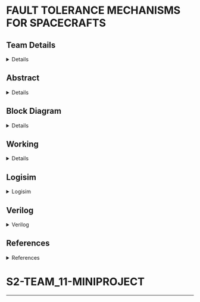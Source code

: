 #  FAULT TOLERANCE MECHANISMS FOR SPACECRAFTS

<!-- First Section -->
## Team Details
<details>
  <summary>Details</summary>
  
 > Semester: 3rd Sem B. Tech. CSE
> 
 > Section: S2
> 
 > Team ID: 11

> **Aalima Khan**, Roll No: 231CS201, [Email](mailto:aalimakhan.231cs217@nitk.edu.in)
  >
>  **Basitha Sadipirala**, Roll No: 231CS251, [Email](mailto:basithasadipirala.231cs251@nitk.edu.in)
  >
> **Bukke Lahari**, Roll No: 231CS217, [Email](mailto:laharinaik.231cs217@nitk.edu.in)
</details>
<!-- Second Section -->

## Abstract
<details>
  <summary>Details</summary>

  ### Motivation:
  Our fascination with space exploration drives this project, aiming to ensure
  high reliability in extreme and remote environments. Developing a fault-tolerant system for
  spacecraft is critical for maintaining mission continuity despite subsystem failures, minimizing
  human intervention, and safeguarding astronaut safety. Historical mission challenges, such as
  Apollo 13 and the James Webb Space Telescope, emphasize the need for robust fault-tolerant
  systems in future missions.
### Problem Statement:
The goal of this project is to design a multi-layered digital circuit-
based fault diagnosis and recovery system. This system will employ a hierarchical approach,
where subsystems are organized into levels based on their criticality to the spacecraft’s mis-
sion. A level-by-level verification ensures that critical subsystems are diagnosed and recovered
efficiently to minimize mission disruption.
### Key components:
• Basic Logic gates 
>
• MUX(2x1)
>
• Shifters
>
• D-Flip Flops
>
• LEDs
### Features:
• A layered approach ensures that critical subsystems are prioritized in diagnosis and re-
covery, minimizing the overall recovery time.
>
• Built-in error detection mechanisms ensure system self-correction without human inter-
vention.
>
• Users can decide whether to activate non-crucial subsystems, with the ideal scenario being
that these subsystems are turned off.
>
• A predefined recovery plan ensures the mission continues only if all subsystems in every
level pass, and the mission will terminate upon any critical failure.
</details>
<!-- Third Section -->

## Block Diagram
<details>
  <summary>Details</summary>
  
  
  
  ![Functional Block Diagram](https://github.com/Lahari-Naik/S2-TEAM_11-MINIPROJECT/blob/main/Snapshots/BLOCK%20DIAGRAM.jpg) 
  

  
</details>
<!-- Fourth Section -->

## Working
<details>
  <summary>Details</summary>
  
  ### System Architecture:
 #### Level 1:Base Layer
 – Subsystems: Advanced Sensors, Data Acquisition and Analysis, Advanced Materials, Device
 Failure Physics, Thermal Regulation.
 >
 – Thesystem will first focus on diagnosing and recovering these subsystems to ensure the
 spacecraft’s baseline functionality. One subsystem in this level is crucial but uncorrectable; if this
 subsystem fails, the mission will terminate immediately. Passing Level 1 is mandatory for the
 mission to proceed to the next level.
 #### Level 2: Functional Module Implementation Layer
 – Subsystems: Power Status Monitoring, Attitude Control, Load Monitoring, Measure- ment
 Control, Communications Integrity.
 >
 – If Level 1 is passed, this layer ensures that subsystems crucial for spacecraft stability, control,
 and communication are fully operational. One subsystem in this layer is uncorrectable, and if it
 fails, the mission will terminate.
 #### Level 3: Task Goal Implementation Layer
 – Subsystems: Fault Detection, Fault Isolation, Fault Prediction, Health Assessment, Repair
 Planning.
 >
 – This final level assesses and ensures fault detection and health management systems are functioning.
 The same condition applies—one uncorrectable subsystem must pass, and failure will lead to mission
 termination.
 #### Non-Critical Subsystems:
 These subsystems, although not essential for the core space- craft operations,
 can be monitored and toggled based on the user’s discretion. In an ideal operational scenario, all
 non-crucial subsystems are turned off to conserve resources. Fail- ures in non-crucial subsystems are
 tolerated.
### Mission Termination Conditions:
 ● Ifanycrucial subsystem, particularly the uncorrectable ones in each level, fails to recover, the
 mission will terminate immediately.
 >
 ● Progression to the next level occurs only if all crucial subsystems in the current level are
 functional. Failure to pass any level results in mission termination.
 >
 ● Forthemission to succeed, all levels must be passed.
### Truth Tables:
 #### LEVEL1:
 ##### Reason for “!!”
 ![LEVEL 1 Truth Table](https://github.com/Lahari-Naik/S2-TEAM_11-MINIPROJECT/blob/5038f85f8502d3ce026e76fb4331a6c2a4f57278/Snapshots/LEVEL%201%20truth%20table.png)
>
 In level 1, since the first bit (R1) is 0, the enable signal for R2 also becomes 0, causing the multiplexer
 (MUX) for R2 not to function, and it outputs an indeterminate signal (x). This "x" signal is mixed, meaning
 it could be either 0 or 1, which leads to uncertainty and triggers an error (indicated by a red line). As a
 result, the MUX for the third bit will also fail, and the same logic applies to the fourth bit. This issue carries
 forward to subsequent levels as well.Hence, mission fails.
 >
 Since the system checks each bit individually, any failure to correct bits to match the expected values will
 prevent further checks on crucial subsystems. Therefore, the process will halt if the corrected bits do not
 meet the expected conditions.
#### LEVEL 2:
 ##### Reason for “!!”
  ![LEVEL 2 Truth Table](https://github.com/Lahari-Naik/S2-TEAM_11-MINIPROJECT/blob/d5dbd00d0816aa6d73802d84444027deada1ee63/Snapshots/LEVEL%202%20truth%20table.png)
  >
 Unlike in Level 1, in Level 2, we give the user the option to decide whether to switch off the non-crucial
 subsystem (R4). However, this user interaction is only possible if the outputs O1, O2, and O3 match the
 expected bits. This ensures that only after verifying the crucial subsystems can the user be asked about
 the non-crucial subsystem's status.
### LEVEL 3:
#### Reason for “!!”
 ![LEVEL 3 Truth Table](https://github.com/Lahari-Naik/S2-TEAM_11-MINIPROJECT/blob/d5dbd00d0816aa6d73802d84444027deada1ee63/Snapshots/LEVEL%203%20truth%20table.png)
 >
 In Level 3, there are two non-crucial subsystems (R3 and R4), so the user is asked whether they want to
 switch off both non-crucial subsystems. The interesting point here is that if the user denies switching off
 R3 (via switch1) but permits switching off R4 (via switch2), the output O4 still won’t change. This is
 because O4 depends on R3, and since the system checks each bit individually, the behavior of R4 alone
 won’t override the decision for R3.
#### Note:
R5 is a non-essential subsystem and operates independently of the other bits. Therefore, its status
 does not affect the outcomes or dependencies related to the other subsystems.
 MULTIPLEXER(2 X 1)
 ![MUX Truth Table](https://github.com/Lahari-Naik/S2-TEAM_11-MINIPROJECT/blob/d5dbd00d0816aa6d73802d84444027deada1ee63/Snapshots/MUX%20truth%20table.png)
 >
 E: Enable
>
S0: Select line
>
I0 : Input 0
>
I1 : Input 1
>
Y : Output
 ### STATE DIAGRAM:
  ![State Diagram](https://github.com/Lahari-Naik/S2-TEAM_11-MINIPROJECT/blob/d5dbd00d0816aa6d73802d84444027deada1ee63/Snapshots/State%20Diagram.png)
 S:Before correction
 >
 C:After correction
### STATE EQUATIONS:– 
#### Multiplexer:
 Y =E.(S0’.I0+S0.I1)
 #### Level 1:
 Level1_passed = O1.O2.O3.O4 
 #### Level 2:
Level2_passed = O1.O2.O3
#### Level 3:
 Level3_passed = O1.O2
</details>
<!-- Fifth Section -->

## Logisim
<details>
  <summary>Logisim</summary>
  
  
  
  
  ### MAIN CIRCUIT
  ![Logisim Final Circuit Diagram](https://github.com/Lahari-Naik/S2-TEAM_11-MINIPROJECT/blob/main/Logisim/Circuit%20%20Images/S2-T11.png)
 ### LEVEL 1
 ![LEVEL 1 Circuit Diagram](https://github.com/Lahari-Naik/S2-TEAM_11-MINIPROJECT/blob/main/Logisim/Circuit%20%20Images/Level1Image.png)
### LEVEL 2
![LEVEL 2 Circuit Diagram](https://github.com/Lahari-Naik/S2-TEAM_11-MINIPROJECT/blob/main/Logisim/Circuit%20%20Images/Level2Image.png)
### LEVEL 3
![LEVEL 3 Circuit Diagram](https://github.com/Lahari-Naik/S2-TEAM_11-MINIPROJECT/blob/main/Logisim/Circuit%20%20Images/Level3.Image.png)
### LFSR 
![LFSR Circuit Diagram](https://github.com/Lahari-Naik/S2-TEAM_11-MINIPROJECT/blob/main/Logisim/Circuit%20%20Images/LFSRImage.png)
  
</details>

<!-- Sixth Section -->

## Verilog
<details>
  <summary>Verilog</summary>
  
  ### Gate Flow
    module lfsr_5bit (
    input clk,    // Clock input
    input rst,    // Reset input
    output reg [4:0] lfsr_out  // 5-bit output
    );

    wire feedback;

    // Feedback is taken from bits 5 and 3 (tap positions 4 and 2 in Verilog, 0-indexed)
    assign feedback = ~(lfsr_out[4] ^ lfsr_out[2]); 

    always @(posedge clk or posedge rst) begin
        if (rst) begin
            // On reset, set LFSR to a non-zero seed value
            lfsr_out <= 5'b00001;
        end else begin
            // Shift the LFSR and insert the feedback bit at position 4
            lfsr_out <= {lfsr_out[3:0], feedback};
        end
    end

    endmodule
    module level1(
    input wire R1, R2, R3, R4, R5,       // R : Random Input bits
    input wire E1, E2, E3, E4, E5,       // E : Expected Output bits
    output wire O1, O2, O3, O4, O5,      // O : Actual Output bits
    output wire LEVEL1_PASSED            // Equals to one if Level 1 is passed
    );
    wire notE5, x2, R2S0, R2E, MUXR2,notR2_eq_E1;
    wire x3, R3S0, R3E, MUXR3;
    wire x4, R4S0, R4E, MUXR4;

    // Not gate for E5
    not(notE5, E5);

    // Assign expected outputs
    assign E1 = 1;
    assign E2 = 1;
    assign E3 = 1;
    assign E4 = 1;
    assign E5 = 0;

    // Output O1 is directly R1
    assign O1 = R1;

    // Logic for R2
    wire R2_eq_E1; // R2 should match E1
    xor(R2_eq_E1, R1, E1);
    not(notR2_eq_E1,R2_eq_E1);
    and(x2, R2, notR2_eq_E1); // x2 = R2 & ~ (R1 ^ E1)
    xor(R2S0, x2, E2);
    and(R2E, notR2_eq_E1, 1'b1); // R2E = ~(R1 ^ E1)
    assign MUXR2 = (R2E) ? (R2S0 ? E2 : x2) : 1'b0; // MUX for R2 correction
    assign O2 = MUXR2;

    // Logic for R3
    wire R3_and_MUXR2;
    and(R3_and_MUXR2, R3, MUXR2);
    xor(R3S0, R3_and_MUXR2, E3);
    and(R3E, MUXR2, 1'b1); // R3E = MUXR2
    assign MUXR3 = (R3E) ? (R3S0 ? E3 : R3_and_MUXR2) : 1'b0; // MUX for R3 correction
    assign O3 = MUXR3;

    // Logic for R4
    wire R4_and_MUXR3;
    and(R4_and_MUXR3, R4, MUXR3);
    xor(R4S0, R4_and_MUXR3, E4);
    and(R4E, MUXR3, 1'b1); // R4E = MUXR3
    assign MUXR4 = (R4E) ? (R4S0 ? E4 : R4_and_MUXR3) : 1'b0; // MUX for R4 correction
    assign O4 = MUXR4;

    // Output O5 is directly R5 (non-essential subsystem)
    assign O5 = R5;

    // Passing condition for Level 1
    assign LEVEL1_PASSED = O1 & O2 & O3 & O4; 

    endmodule
    module level2(
    input wire clk,          // Clock input
    input wire rst,          // Reset input
    input wire E1L2, E2L2, E3L2, E4L2, E5L2, // E: Expected Output bits
    input wire SWITCH1L2,    // Switch input for controlling R4L2
    output wire O1L2, O2L2, O3L2, O4L2, O5L2, // O: Actual Output bits
    output wire LEVEL2_PASSED, // Equals 1 if Level 2 is passed
    output wire userR4L2     // Output for turning on/off subsystem R4
    );

    wire [4:0] lfsr_out;    // Output from the LFSR
    wire R1L2, R2L2, R3L2, R4L2, R5L2; // Random input bits taken from LFSR output

    // Instantiate the LFSR module (assumed)
    lfsr_5bit lfsr_inst (
        .clk(clk),
        .rst(rst),
        .lfsr_out(lfsr_out)
    );

    // Assign LFSR outputs to the random input bits
    assign R1L2 = lfsr_out[0];
    assign R2L2 = lfsr_out[1];
    assign R3L2 = lfsr_out[2];
    assign R4L2 = lfsr_out[3];
    assign R5L2 = lfsr_out[4];

    wire notE5, x2, R2S0, R2E, MUXR2,notR2_eq_E1L2;
    wire x3, R3S0, R3E, MUXR3;
    wire x4, R4S0, R4E, MUXR4;

    // Not gate for E5L2
    not(notE5, E5L2);

    // Assign expected outputs
    assign E1L2 = 1;
    assign E2L2 = 1;
    assign E3L2 = 1;
    assign E4L2 = 0;
    assign E5L2 = 0;

    // Output O1L2 is directly R1L2
    assign O1L2 = R1L2;

    // Logic for R2L2
    wire R2_eq_E1L2;
    xor(R2_eq_E1L2, R1L2, E1L2);
    not(notR2_eq_E1L2,R2_eq_E1L2);
    and(x2, R2L2,notR2_eq_E1L2); // x2 = R2L2 & ~ (R1L2 ^ E1L2)
    xor(R2S0, x2, E2L2);
    and(R2E,notR2_eq_E1L2, 1'b1); // R2E = ~(R1L2 ^ E1L2)
    assign MUXR2 = (R2E) ? (R2S0 ? E2L2 : x2) : 1'b0; // MUX for R2 correction
    assign O2L2 = MUXR2;

    // Logic for R3L2
    wire R3_and_MUXR2;
    and(R3_and_MUXR2, R3L2, MUXR2);
    xor(R3S0, R3_and_MUXR2, E3L2);
    and(R3E, MUXR2, 1'b1); // R3E = MUXR2
    assign MUXR3 = (R3E) ? (R3S0 ? E3L2 : R3_and_MUXR2) : 1'b0; // MUX for R3 correction
    assign O3L2 = MUXR3;

    // Logic for R4L2
    wire R4_and_MUXR3;
    and(R4_and_MUXR3, R4L2, MUXR3);
    xor(R4S0, R4_and_MUXR3, E4L2);
    and(R4E, SWITCH1L2, 1'b1); // R4E = SWITCH1L2
    assign MUXR4 = (R4E) ? (R4S0 ? E4L2 : R4_and_MUXR3) : 1'b0; // MUX for R4 correction
    assign O4L2 = MUXR4;

    // Output O5L2 is directly R5L2
    assign O5L2 = R5L2;

    // Condition for R4L2 if the user wants to switch the subsystem off
    assign userR4L2 = SWITCH1L2 ? 1 : 0;
    assign O4L2 = userR4L2 ? 0 : R4L2;

    // Passing condition for Level 2
    assign LEVEL2_PASSED = O1L2 & O2L2 & O3L2;

    endmodule
    module level3(
    input wire clk,          // Clock input
    input wire rst,          // Reset input
    input wire E1L3, E2L3, E3L3, E4L3, E5L3,  // E: Expected Output bits
    input wire SWITCH1L3,    // Switch input for controlling R4L3
    input wire SWITCH2L3,    // Switch input for controlling R3L3
    output wire O1L3, O2L3, O3L3, O4L3, O5L3, // O: Actual Output bits
    output wire LEVEL3_PASSED, // Equals 1 if Level 3 is passed
    output wire userR4L3,     // Output for turning on/off subsystem R4
    output wire userR3L3      // Output for turning on/off subsystem R3
    );

    wire [4:0] lfsr_out;    // Output from the LFSR
    wire R1L3, R2L3, R3L3, R4L3, R5L3; // Random input bits taken from LFSR output

    // Instantiate the LFSR module (assumed)
    lfsr_5bit lfsr_inst (
        .clk(clk),
        .rst(rst),
        .lfsr_out(lfsr_out)
    );

    // Assign LFSR outputs to the random input bits
    assign R1L3 = lfsr_out[0];
    assign R2L3 = lfsr_out[1];
    assign R3L3 = lfsr_out[2];
    assign R4L3 = lfsr_out[3];
    assign R5L3 = lfsr_out[4];

    wire notE5, x2, R2S0, R2E, MUXR2,notR2_eq_E1L3;
    wire x3, R3S0, R3E, MUXR3;
    wire x4, R4S0, R4E, MUXR4;

    // Not gate for E5L3
    not(notE5, E5L3);

    // Assign expected outputs
    assign E1L3 = 1;
    assign E2L3 = 1;
    assign E3L3 = 1;
    assign E4L3 = 0;
    assign E5L3 = 0;

    // Output O1L3 is directly R1L3
    assign O1L3 = R1L3;

    // Logic for R2L3
    wire R2_eq_E1L3;
    xor(R2_eq_E1L3, R1L3, E1L3);
    not(notR2_eq_E1L3,R2_eq_E1L3);
    and(x2, R2L3,notR2_eq_E1L3); // x2 = R2L3 & ~ (R1L3 ^ E1L3)
    xor(R2S0, x2, E2L3);
    and(R2E, notR2_eq_E1L3, 1'b1); // R2E = ~(R1L3 ^ E1L3)
    assign MUXR2 = (R2E) ? (R2S0 ? E2L3 : x2) : 1'b0; // MUX for R2 correction
    assign O2L3 = MUXR2;

    // Logic for R3L3
    wire R3_and_MUXR2;
    and(R3_and_MUXR2, R3L3, MUXR2);
    xor(R3S0, R3_and_MUXR2, E3L3);
    and(R3E, MUXR2, 1'b1); // R3E = MUXR2
    assign userR3L3 = SWITCH2L3 ? 1 : 0;
    assign O3L3 = userR3L3 ? 0 : R3L3; // User control switch for R3L3
    assign MUXR3 = (R3E) ? (R3S0 ? E3L3 : R3_and_MUXR2) : 1'b0; // MUX for R3 correction
    assign O3L3 = MUXR3;

    // Logic for R4L3
    wire R4_and_MUXR3;
    and(R4_and_MUXR3, R4L3, MUXR3);
    xor(R4S0, R4_and_MUXR3, E4L3);
    and(R4E, SWITCH1L3, 1'b1); // R4E = SWITCH1L3
    assign userR4L3 = SWITCH1L3 ? 1 : 0;
    assign O4L3 = userR4L3 ? 0 : R4L3; // User control switch for R4L3
    assign MUXR4 = (R4E) ? (R4S0 ? E4L3 : R4_and_MUXR3) : 1'b0; // MUX for R4 correction
    assign O4L3 = MUXR4;

    // Output O5L3 is directly R5L3
    assign O5L3 = R5L3;

    // Passing condition for Level 3
    assign LEVEL3_PASSED = O1L3 & O2L3; 

    endmodule

  ### Data Flow
    module lfsr_5bit (
    input clk,    // Clock input
    input rst,    // Reset input
    output reg [4:0] lfsr_out  // 5-bit output
    );

    wire feedback;

    // Feedback is taken from bits 5 and 3 (tap positions 4 and 2 in Verilog, 0-indexed)
    assign feedback = ~(lfsr_out[4] ^ lfsr_out[2]); 

    always @(posedge clk or posedge rst) begin
        if (rst) begin
            // On reset, set LFSR to a non-zero seed value
            lfsr_out <= 5'b00001;
        end else begin
            // Shift the LFSR and insert the feedback bit at position 4
            lfsr_out <= {lfsr_out[3:0], feedback};
        end
    end

    endmodule

    module level1(
    input wire R1, R2, R3, R4, R5,       //R : Random Input bits
    input wire E1, E2, E3, E4, E5,       //E : Expected Output bits
    output wire O1, O2, O3, O4, O5,      //O : Actual Output bits
    output wire LEVEL1_PASSED            //Equals to one if Level 1 is passed
    );

    wire notE5, x2, R2S0, R2I0, R2I1, R2E, MUXR2, x3, R3S0, R3I0, R3I1, R3E, MUXR3, x4, R4S0, R4I0, R4I1, R4E, MUXR4;

    // Not gate for E5
    assign notE5 = ~E5;

    assign E1=1;
    assign E2=1;
    assign E3=1;
    assign E4=1;
    assign E5=0;

    // Output O1 is directly R1
    assign O1 = R1;

    // Logic for R2
    assign x2 = R2 & (~(R1 ^ E1));
    assign R2S0 = x2 ^ E2;
    assign R2I0 = x2; 
    assign R2I1 = E2;
    assign R2E = ~(R1 ^ E1);
    assign MUXR2 = R2E ? (R2S0 ? R2I1 : R2I0) : 1'b0; //Checking the R2 and  correcting it, if it's wrong
    assign O2 = MUXR2; //R2 after correction

    // Logic for R3
    assign x3 = R3 & MUXR2;
    assign R3S0 = x3 ^ E3;
    assign R3I0 = x3;
    assign R3I1 = E3;
    assign R3E = MUXR2;
    assign MUXR3 = R3E ? (R3S0 ? R3I1 : R3I0) : 1'b0; //Checking the R3 and  correcting it, if it's wrong
    assign O3 = MUXR3; //R3 after correction

    // Logic for R4
    assign x4 = R4 & MUXR3;
    assign R4S0 = x4 ^ E4;
    assign R4I0 = x4;
    assign R4I1 = E4;
    assign R4E = MUXR3;
    assign MUXR4 = R4E ? (R4S0 ? R4I1 : R4I0) : 1'b0; //Checking the R4 and  correcting it, if it's wrong
    assign O4 = MUXR4; //R4 after correction

    // Output O5 is directly R5
    //Since R5 is non-essential subsystem
    assign O5 = R5;

    // Passing condition for Level 1 :
    //All crucial subsystems(O1,O2,O3,O4) should be working
    assign LEVEL1_PASSED = O1 & O2 & O3 & O4; 

    endmodule
    module level2(
    input wire clk,          // Clock input
    input wire rst,          // Reset input
    input wire E1L2, E2L2, E3L2, E4L2, E5L2, // E: Expected Output bits
    input wire SWITCH1L2,    // Switch input for controlling R4L2
    output wire O1L2, O2L2, O3L2, O4L2, O5L2, // O: Actual Output bits
    output wire LEVEL2_PASSED, // Equals 1 if Level 2 is passed
    output wire userR4L2     // Output for turning on/off subsystem R4
    );

    wire [4:0] lfsr_out;    // Output from the LFSR
    wire R1L2, R2L2, R3L2, R4L2, R5L2; // Random input bits taken from LFSR output

    // Instantiate the LFSR module
    lfsr_5bit lfsr_inst (
        .clk(clk),
        .rst(rst),
        .lfsr_out(lfsr_out)
    );

    // Assign LFSR outputs to the random input bits R1L2 to R5L2
    assign R1L2 = lfsr_out[0];
    assign R2L2 = lfsr_out[1];
    assign R3L2 = lfsr_out[2];
    assign R4L2 = lfsr_out[3];
    assign R5L2 = lfsr_out[4];

    wire notE5, x2, R2S0, R2I0, R2I1, R2E, MUXR2, x3, R3S0, R3I0, R3I1, R3E, MUXR3, x4, R4S0, R4I0, R4I1, R4E, MUXR4;

    // Not gate for E5L2
    assign notE5 = ~E5L2;

    assign E2L2=1;
    assign E1L2=1;
    assign E3L2=1;
    assign E4L2=0;
    assign E5L2=0;

    // Output O1L2 is directly R1L2
    assign O1L2 = R1L2;

    // Logic for R2L2
    assign x2 = R2L2 & (~(R1L2 ^ E1L2));
    assign R2S0 = x2 ^ E2L2;
    assign R2I0 = x2; // Correcting the undefined x1
    assign R2I1 = E2L2;
    assign R2E = ~(R1L2 ^ E1L2);
    assign MUXR2 = R2E ? (R2S0 ? R2I1 : R2I0) : 1'b0;   //Checking the R2L2 and  correcting it, if it's wrong
    assign O2L2 = MUXR2;  //R2L2 after correction


    // Logic for R3L2
    assign x3 = R3L2 & MUXR2;
    assign R3S0 = x3 ^ E3L2;
    assign R3I0 = x3;
    assign R3I1 = E3L2;
    assign R3E = MUXR2;
    assign MUXR3 = R3E ? (R3S0 ? R3I1 : R3I0) : 1'b0;  //Checking the R3 and  correcting it, if it's wrong
    assign O3L2 = MUXR3;  //R3L2 after correction

    // Logic for R4L2
    assign x4 = R4L2 & MUXR3;
    assign R4S0 = x4 ^ E4L2;
    assign R4I0 = x4;
    assign R4I1 = E4L2;
    assign R4E = SWITCH1L2;
    assign MUXR4 = R4E ? (R4S0 ? R4I1 : R4I0) : 1'b0;  //Checking the R4 and correcting it, if it's wrong
    assign O4L2 = MUXR4;  //R4L2 after correction

    // Output O5L2 is directly R5L2
    assign O5L2 = R5L2;

    // Condition for R4L2 if the user wants to switch the subsystem off
    assign userR4L2 = (SWITCH1L2) ? 1 : 0;
    assign O4L2 = (userR4L2) ? 0 : R4L2;
    // Passing condition for Level 2:
    // All crucial subsystems (O1L2, O2L2, O3L2) should be working
    assign LEVEL2_PASSED = O1L2 & O2L2 & O3L2;
    

    endmodule
    // Level 3 Module that uses LFSR outputs as input
     module level3(
    input wire clk,          // Clock input
    input wire rst,          // Reset input
    input wire E1L3, E2L3, E3L3, E4L3, E5L3,  // E: Expected Output bits
    input wire SWITCH1L3,    // Switch input for controlling R4L3
    input wire SWITCH2L3,    // Switch input for controlling R3L3
    output wire O1L3, O2L3, O3L3, O4L3, O5L3, // O: Actual Output bits
    output wire LEVEL3_PASSED, // Equals 1 if Level 3 is passed
    output wire userR4L3,    // Output for turning on/off subsystem R4L3
    output wire userR3L3     // Output for turning on/off subsystem R3L3
    );

    wire [4:0] lfsr_out;    // Output from the LFSR
    wire R1L3, R2L3, R3L3, R4L3, R5L3; // Random input bits taken from LFSR output

    // Instantiate the LFSR module
    lfsr_5bit lfsr_inst (
        .clk(clk),
        .rst(rst),
        .lfsr_out(lfsr_out)
    );

    // Assign LFSR outputs to the random input bits R1L3 to R5L3
    assign R1L3 = lfsr_out[0];
    assign R2L3 = lfsr_out[1];
    assign R3L3 = lfsr_out[2];
    assign R4L3 = lfsr_out[3];
    assign R5L3 = lfsr_out[4];

    wire notE5, x2, R2S0, R2I0, R2I1, R2E, MUXR2, x3, R3S0, R3I0, R3I1, R3E, MUXR3, x4, R4S0, R4I0, R4I1, R4E, MUXR4;

    // Not gate for E5L3
    assign notE5 = ~E5L3;

    assign E1L3=1;
    assign E2L3=1;
    assign E3L3=0;
    assign E4L3=0;
    assign E5L3=0;



    // Output O1L3 is directly R1L3
    assign O1L3 = R1L3;

    // Logic for R2L3
    assign x2 = R2L3 & (~(R1L3 ^ E1L3));
    assign R2S0 = x2 ^ E2L3;
    assign R2I0 = x2; // Correcting the undefined x1
    assign R2I1 = E2L3;
    assign R2E = ~(R1L3 ^ E1L3);
    assign MUXR2 = R2E ? (R2S0 ? R2I1 : R2I0) : 1'b0;   //Checking the R2L3 and correcting it if it's wrong
    assign O2L3 = MUXR2;     //R2L3 after correction
    // Logic for R3L3
    assign x3 = R3L3 & MUXR2;
    assign R3S0 = x3 ^ E3L3;
    assign R3I0 = x3;
    assign R3I1 = E3L3;
    assign R3E = SWITCH2L3;
    assign MUXR3 = R3E ? (R3S0 ? R3I1 : R3I0) : 1'b0;   //Checking the R3L3 and correcting it if it's wrong  
    assign O3L3 = MUXR3;    //R3L3 after correction

    // Logic for R4L3
    assign x4 = R4L3 & MUXR3;
    assign R4S0 = x4 ^ E4L3;
    assign R4I0 = x4;
    assign R4I1 = E4L3;
    assign R4E = SWITCH1L3;
    assign MUXR4 = R4E ? (R4S0 ? R4I1 : R4I0) : 1'b0;   //Checking the R4L3 and correcting it if it's wrong
    assign O4L3 = MUXR4;  //R4L3 after correction

    // Output O5L3 is directly R5L3
    assign O5L3 = R5L3;

    // Conditions for switching subsystems R3L3 and R4L3 off
    assign userR3L3 = (SWITCH1L3) ? 1 : 0;
    assign userR4L3 = (SWITCH2L3) ? 1 : 0;
    assign O3L3 = (userR3L3) ? 0 : R3L3;
    assign O4L3 = (userR4L3) ? 0 : R4L3;

    // Passing condition for Level 3:
    // All crucial subsystems (O1L3, O2L3) should be working
     assign LEVEL3_PASSED = O1L3 & O2L3;
    endmodule


  ### Test Bench
    module spacecraft_fault_tolerance_tb;
    reg clk;
    reg rst;

    // Inputs for Level 1
    reg R1, R2, R3, R4, R5;
    reg [4:0] E; // Register for E
    wire O1, O2, O3, O4, O5;
    wire LEVEL1_PASSED;

    // Inputs for Level 2
    reg SWITCH1L2;
    reg userR4L2;
    wire O1L2, O2L2, O3L2, O4L2, O5L2;
    wire LEVEL2_PASSED;

    // Inputs for Level 3
    reg SWITCH1L3, SWITCH2L3;
    reg userR3L3, userR4L3;
    wire O1L3, O2L3, O3L3, O4L3, O5L3;
    wire LEVEL3_PASSED;

    // Declare temporary registers for Level 2 and Level 3 outputs
    reg O4L2_reg; // Temporary register for Level 2 O4
    reg O3L3_reg; // Temporary register for Level 3 O3
    reg O4L3_reg; // Temporary register for Level 3 O4

    // Instantiate LFSR for random number generation
    reg [4:0] lfsr;

    // Clock generation
    always #20 clk = ~clk;

    // LFSR for generating pseudo-random numbers
    always @(posedge clk or posedge rst) begin
        if (rst) begin
            lfsr <= 5'b10001; // Initial seed
        end else begin
            lfsr <= {lfsr[3:0], lfsr[4] ^ lfsr[2]}; // LFSR feedback taps
        end
    end

    // Assign initial value for E (for Level 1)
    initial begin
        E = 5'b11110; // Set a constant value for E for Level 1
    end

    // Assign random inputs based on LFSR output
    always @(posedge clk) begin
        if (!rst) begin
            // Generate random inputs for Level 1
            R1 <= lfsr[0]; // Random bit (0 or 1)
            R2 <= lfsr[1];
            R3 <= lfsr[2];
            R4 <= lfsr[3];
            R5 <= lfsr[4];
        end
    end

    // Instantiate Level 1
    level1 level1_inst (
        .R1(R1), .R2(R2), .R3(R3), .R4(R4), .R5(R5),
        .E1(E[4]), .E2(E[3]), .E3(E[2]), .E4(E[1]), .E5(E[0]),
        .O1(O1), .O2(O2), .O3(O3), .O4(O4), .O5(O5),
        .LEVEL1_PASSED(LEVEL1_PASSED)
    );

    // Instantiate Level 2
    level2 level2_inst (
        .clk(clk), .rst(rst),
        .E1L2(E[4]), .E2L2(E[3]), .E3L2(E[2]), .E4L2(E[1]), .E5L2(E[0]),
        .SWITCH1L2(SWITCH1L2),
        .O1L2(O1L2), .O2L2(O2L2), .O3L2(O3L2), .O4L2(O4L2), .O5L2(O5L2),
        .LEVEL2_PASSED(LEVEL2_PASSED)
    );

    // Instantiate Level 3
    level3 level3_inst (
        .clk(clk), .rst(rst),
        .E1L3(E[4]), .E2L3(E[3]), .E3L3(E[2]), .E4L3(E[1]), .E5L3(E[0]),
        .SWITCH1L3(SWITCH1L3), .SWITCH2L3(SWITCH2L3),
        .O1L3(O1L3), .O2L3(O2L3), .O3L3(O3L3), .O4L3(O4L3), .O5L3(O5L3),
        .LEVEL3_PASSED(LEVEL3_PASSED)
    );

    initial begin
        // Initialize the clock and reset
        clk = 0;
        rst = 1;
        SWITCH1L2 = 0;
        SWITCH1L3 = 0;
        SWITCH2L3 = 0;

        // Wait for some time and then release reset
        #20;
        rst = 0;

        // Loop to generate multiple test sets
        repeat (3) begin // Adjust the number of test runs as needed
            #40; // Wait for outputs to stabilize

            // Set E for Level 1
            E = 5'b11110; 
            $display("Level 1 Inputs: R1L1=%b R2L1=%b R3L1=%b R4L1=%b R5L1=%b EL1=%b", R1, R2, R3, R4, R5, E);
            
            if (LEVEL1_PASSED) begin
                $display("Level 1 Passed: O1L1=%b O2L1=%b O3L1=%b O4L1=%b O5L1=%b", O1, O2, O3, O4, O5);

                // Generate random inputs for Level 2
                SWITCH1L2 = 1;
                #20; // Wait for Level 2 outputs
                // Set E for Level 2
                E = 5'b11100; 
                $display("Level 2 running...");
                $display("Level 2 Inputs: R1L2=%b R2L2=%b R3L2=%b R4L2=%b R5L2=%b EL2=%b", R1, R2, R3, R4, R5, E);
                
                if (LEVEL2_PASSED) begin
                    // User Prompt for Level 2: 4th Bit
                    userR4L2 = lfsr[0]; // Randomize user input (0 or 1)

                    if (userR4L2) begin
                        O4L2_reg = 0; // Switch off the 4th bit
                        $display("User asked to switch off 4th bit. O4L2 set to 0.");
                    end 
                    else begin
                        O4L2_reg = R4; // Keep the original 4th bit state
                        $display("User chose not to switch off the 4th bit. O4L2=%b", R4);
                    end

                    $display("Level 2 Passed: O1L2=%b O2L2=%b O3L2=%b O4L2=%b O5L2=%b", O1L2, O2L2, O3L2, O4L2_reg, O5L2);
                    
                    // Set E for Level 3
                    E = 5'b11000; 
                    SWITCH1L3 = 1;

                    // Generate random inputs for Level 3
                    #20; // Wait for Level 3 outputs
                    $display("Level 3 running...");
                    $display("Level 3 Inputs: R1L3=%b R2L3=%b R3L3=%b R4L3=%b R5L3=%b EL3=%b", R1, R2, R3, R4, R5, E);
                    if (LEVEL3_PASSED) begin
                        userR3L3 = lfsr[0]; // Randomize user input (0 or 1)
                        userR4L3 = lfsr[1];

                        if (userR3L3) begin
                            O3L3_reg = 0; // Switch off the 3rd bit
                            $display("User asked to switch off 3rd bit. O3L3 set to 0.");
                        end 
                        else begin
                            O3L3_reg = R3; // Keep the original 3rd bit state
                            $display("User chose not to switch off the 3rd bit. O3L3=%b", R3);
                        end

                        if (userR4L3) begin
                            O4L3_reg = 0; // Switch off the 4th bit
                            $display("User asked to switch off 4th bit. O4L3 set to 0.");
                        end 
                        else begin
                            O4L3_reg = R4; // Keep the original 4th bit state
                            $display("User chose not to switch off the 4th bit. O4L3=%b", R4);
                        end

                        $display("Level 3 Passed: O1L3=%b O2L3=%b O3L3=%b O4L3=%b O5L3=%b", O1L3, O2L3, O3L3_reg, O4L3_reg, O5L3);
                        $display("MISSION SUCCESSFUL!");
                    end else begin
                        $display("Level 3 Failed!");
                        $display("MISSION FAILED!");
                    end
                end else begin
                    $display("Level 2 Failed!");
                    $display("MISSION ABORTED!");
                    
                end
            end else begin
                $display("Level 1 Failed!");
                $display("MISSION ABORTED!");
            end
            // Add a blank line after each test iteration
            $display("\n-----------------------------\n");
        end
        $finish;
    end
    endmodule
</details>

<!-- Seventh Section -->

## References
 <details> <summary>References</summary>


- [Link 1](https://ntrs.nasa.gov/api/citations/20210020739/downloads/FinalCopy.pdf/)
- [Link 2](https://www.isro.gov.in/spacesciexp.html/)
- [Link 3](https://www.esa.int/Space_Safety/Hera/Fault_detection_isolation_and_recovery/)
- [Link 4](https://iopscience.iop.org/article/10.1088/1742-6596/2762/1/012064/pdf/)
- [Link 5](https://www.spacenavigators.com/post/fault-detection-and-recovery-in-satellite-aocs-ensuring-resilience-in-space/)



</details>

# S2-TEAM_11-MINIPROJECT

---



  

